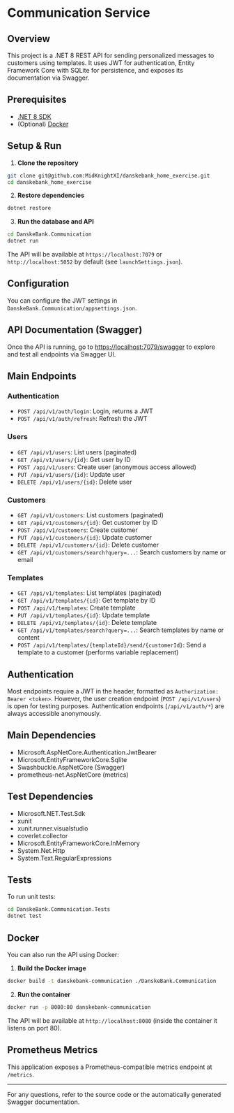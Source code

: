 # Communication Service

## Overview

This project is a .NET 8 REST API for sending personalized messages to customers using templates. It uses JWT for authentication, Entity Framework Core with SQLite for persistence, and exposes its documentation via Swagger.

## Prerequisites

- [.NET 8 SDK](https://dotnet.microsoft.com/en-us/download/dotnet/8.0)
- (Optional) [Docker](https://www.docker.com/)

## Setup & Run

1. **Clone the repository**

```bash
git clone git@github.com:MidKnightXI/danskebank_home_exercise.git
cd danskebank_home_exercise
```

2. **Restore dependencies**

```bash
dotnet restore
```

3. **Run the database and API**

```bash
cd DanskeBank.Communication
dotnet run
```

The API will be available at `https://localhost:7079` or `http://localhost:5052` by default (see `launchSettings.json`).

## Configuration

You can configure the JWT settings in `DanskeBank.Communication/appsettings.json`.

## API Documentation (Swagger)

Once the API is running, go to [https://localhost:7079/swagger](https://localhost:7079/swagger) to explore and test all endpoints via Swagger UI.

## Main Endpoints

### Authentication
- `POST /api/v1/auth/login`: Login, returns a JWT
- `POST /api/v1/auth/refresh`: Refresh the JWT

### Users
- `GET /api/v1/users`: List users (paginated)
- `GET /api/v1/users/{id}`: Get user by ID
- `POST /api/v1/users`: Create user (anonymous access allowed)
- `PUT /api/v1/users/{id}`: Update user
- `DELETE /api/v1/users/{id}`: Delete user

### Customers
- `GET /api/v1/customers`: List customers (paginated)
- `GET /api/v1/customers/{id}`: Get customer by ID
- `POST /api/v1/customers`: Create customer
- `PUT /api/v1/customers/{id}`: Update customer
- `DELETE /api/v1/customers/{id}`: Delete customer
- `GET /api/v1/customers/search?query=...`: Search customers by name or email

### Templates
- `GET /api/v1/templates`: List templates (paginated)
- `GET /api/v1/templates/{id}`: Get template by ID
- `POST /api/v1/templates`: Create template
- `PUT /api/v1/templates/{id}`: Update template
- `DELETE /api/v1/templates/{id}`: Delete template
- `GET /api/v1/templates/search?query=...`: Search templates by name or content
- `POST /api/v1/templates/{templateId}/send/{customerId}`: Send a template to a customer (performs variable replacement)

## Authentication

Most endpoints require a JWT in the header, formatted as `Authorization: Bearer <token>`. However, the user creation endpoint (`POST /api/v1/users`) is open for testing purposes. Authentication endpoints (`/api/v1/auth/*`) are always accessible anonymously.

## Main Dependencies
- Microsoft.AspNetCore.Authentication.JwtBearer
- Microsoft.EntityFrameworkCore.Sqlite
- Swashbuckle.AspNetCore (Swagger)
- prometheus-net.AspNetCore (metrics)

## Test Dependencies
- Microsoft.NET.Test.Sdk
- xunit
- xunit.runner.visualstudio
- coverlet.collector
- Microsoft.EntityFrameworkCore.InMemory
- System.Net.Http
- System.Text.RegularExpressions

## Tests

To run unit tests:

```bash
cd DanskeBank.Communication.Tests
dotnet test
```

## Docker

You can also run the API using Docker:

1. **Build the Docker image**

```bash
docker build -t danskebank-communication ./DanskeBank.Communication
```

2. **Run the container**

```bash
docker run -p 8080:80 danskebank-communication
```

The API will be available at `http://localhost:8080` (inside the container it listens on port 80).

## Prometheus Metrics

This application exposes a Prometheus-compatible metrics endpoint at `/metrics`.

---

For any questions, refer to the source code or the automatically generated Swagger documentation.